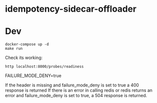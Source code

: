 # idempotency-sidecar-offloader


# Dev

```
docker-compose up -d
make run
```

Check its working:

```
http localhost:8000/probes/readiness
```


FAILURE_MODE_DENY=true 

If the header is missing and failure_mode_deny is set to true a 400 response is returned
If there is an error in calling redis or redis returns an error and failure_mode_deny is set to true, a 504 response is returned.
